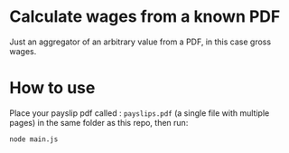 # Calculate wages from a known PDF

Just an aggregator of an arbitrary value from a PDF, in this case gross wages.

# How to use

Place your payslip pdf called : `payslips.pdf` (a single file with multiple pages) in the same folder
as this repo, then run:

```sh
node main.js
```
